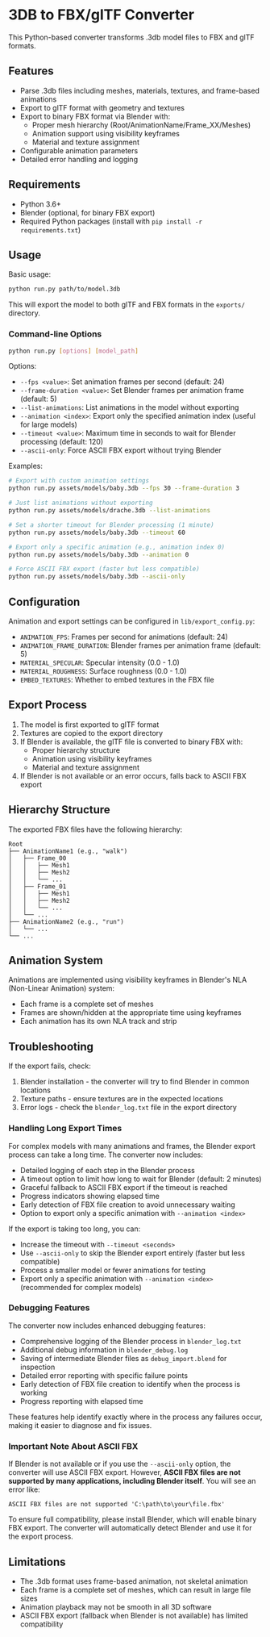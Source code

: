 # 3DB to FBX/glTF Converter

This Python-based converter transforms .3db model files to FBX and glTF formats.

## Features

- Parse .3db files including meshes, materials, textures, and frame-based animations
- Export to glTF format with geometry and textures
- Export to binary FBX format via Blender with:
  - Proper mesh hierarchy (Root/AnimationName/Frame_XX/Meshes)
  - Animation support using visibility keyframes
  - Material and texture assignment
- Configurable animation parameters
- Detailed error handling and logging

## Requirements

- Python 3.6+
- Blender (optional, for binary FBX export)
- Required Python packages (install with `pip install -r requirements.txt`)

## Usage

Basic usage:

```bash
python run.py path/to/model.3db
```

This will export the model to both glTF and FBX formats in the `exports/` directory.

### Command-line Options

```bash
python run.py [options] [model_path]
```

Options:
- `--fps <value>`: Set animation frames per second (default: 24)
- `--frame-duration <value>`: Set Blender frames per animation frame (default: 5)
- `--list-animations`: List animations in the model without exporting
- `--animation <index>`: Export only the specified animation index (useful for large models)
- `--timeout <value>`: Maximum time in seconds to wait for Blender processing (default: 120)
- `--ascii-only`: Force ASCII FBX export without trying Blender

Examples:

```bash
# Export with custom animation settings
python run.py assets/models/baby.3db --fps 30 --frame-duration 3

# Just list animations without exporting
python run.py assets/models/drache.3db --list-animations

# Set a shorter timeout for Blender processing (1 minute)
python run.py assets/models/baby.3db --timeout 60

# Export only a specific animation (e.g., animation index 0)
python run.py assets/models/baby.3db --animation 0

# Force ASCII FBX export (faster but less compatible)
python run.py assets/models/baby.3db --ascii-only
```

## Configuration

Animation and export settings can be configured in `lib/export_config.py`:

- `ANIMATION_FPS`: Frames per second for animations (default: 24)
- `ANIMATION_FRAME_DURATION`: Blender frames per animation frame (default: 5)
- `MATERIAL_SPECULAR`: Specular intensity (0.0 - 1.0)
- `MATERIAL_ROUGHNESS`: Surface roughness (0.0 - 1.0)
- `EMBED_TEXTURES`: Whether to embed textures in the FBX file

## Export Process

1. The model is first exported to glTF format
2. Textures are copied to the export directory
3. If Blender is available, the glTF file is converted to binary FBX with:
   - Proper hierarchy structure
   - Animation using visibility keyframes
   - Material and texture assignment
4. If Blender is not available or an error occurs, falls back to ASCII FBX export

## Hierarchy Structure

The exported FBX files have the following hierarchy:

```
Root
├── AnimationName1 (e.g., "walk")
│   ├── Frame_00
│   │   ├── Mesh1
│   │   ├── Mesh2
│   │   └── ...
│   ├── Frame_01
│   │   ├── Mesh1
│   │   ├── Mesh2
│   │   └── ...
│   └── ...
├── AnimationName2 (e.g., "run")
│   └── ...
└── ...
```

## Animation System

Animations are implemented using visibility keyframes in Blender's NLA (Non-Linear Animation) system:

- Each frame is a complete set of meshes
- Frames are shown/hidden at the appropriate time using keyframes
- Each animation has its own NLA track and strip

## Troubleshooting

If the export fails, check:

1. Blender installation - the converter will try to find Blender in common locations
2. Texture paths - ensure textures are in the expected locations
3. Error logs - check the `blender_log.txt` file in the export directory

### Handling Long Export Times

For complex models with many animations and frames, the Blender export process can take a long time. The converter now includes:

- Detailed logging of each step in the Blender process
- A timeout option to limit how long to wait for Blender (default: 2 minutes)
- Graceful fallback to ASCII FBX export if the timeout is reached
- Progress indicators showing elapsed time
- Early detection of FBX file creation to avoid unnecessary waiting
- Option to export only a specific animation with `--animation <index>`

If the export is taking too long, you can:
- Increase the timeout with `--timeout <seconds>`
- Use `--ascii-only` to skip the Blender export entirely (faster but less compatible)
- Process a smaller model or fewer animations for testing
- Export only a specific animation with `--animation <index>` (recommended for complex models)

### Debugging Features

The converter now includes enhanced debugging features:

- Comprehensive logging of the Blender process in `blender_log.txt`
- Additional debug information in `blender_debug.log`
- Saving of intermediate Blender files as `debug_import.blend` for inspection
- Detailed error reporting with specific failure points
- Early detection of FBX file creation to identify when the process is working
- Progress reporting with elapsed time

These features help identify exactly where in the process any failures occur, making it easier to diagnose and fix issues.

### Important Note About ASCII FBX

If Blender is not available or if you use the `--ascii-only` option, the converter will use ASCII FBX export. However, **ASCII FBX files are not supported by many applications, including Blender itself**. You will see an error like:

```
ASCII FBX files are not supported 'C:\path\to\your\file.fbx'
```

To ensure full compatibility, please install Blender, which will enable binary FBX export. The converter will automatically detect Blender and use it for the export process.

## Limitations

- The .3db format uses frame-based animation, not skeletal animation
- Each frame is a complete set of meshes, which can result in large file sizes
- Animation playback may not be smooth in all 3D software
- ASCII FBX export (fallback when Blender is not available) has limited compatibility
